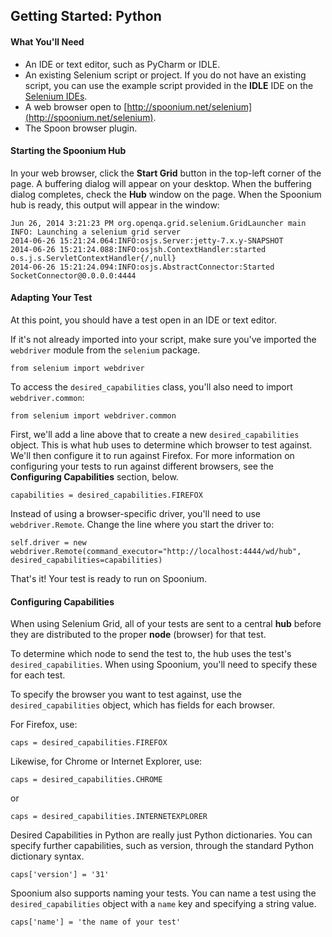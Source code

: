 ## Getting Started: Python

#### What You'll Need

- An IDE or text editor, such as PyCharm or IDLE. 
- An existing Selenium script or project. If you do not have an existing script, you can use the example script provided in the **IDLE** IDE on the [Selenium IDEs](http://spoonium.net/ides). 
- A web browser open to [http://spoonium.net/selenium](http://spoonium.net/selenium).
- The Spoon browser plugin. 

#### Starting the Spoonium Hub

In your web browser, click the **Start Grid** button in the top-left corner of the page. A buffering dialog will appear on your desktop. When the buffering dialog completes, check the **Hub** window on the page. When the Spoonium hub is ready, this output will appear in the window: 

	Jun 26, 2014 3:21:23 PM org.openqa.grid.selenium.GridLauncher main
	INFO: Launching a selenium grid server
	2014-06-26 15:21:24.064:INFO:osjs.Server:jetty-7.x.y-SNAPSHOT
	2014-06-26 15:21:24.088:INFO:osjsh.ContextHandler:started o.s.j.s.ServletContextHandler{/,null}
	2014-06-26 15:21:24.094:INFO:osjs.AbstractConnector:Started SocketConnector@0.0.0.0:4444

#### Adapting Your Test

At this point, you should have a test open in an IDE or text editor. 

If it's not already imported into your script, make sure you've imported the `webdriver` module from the `selenium` package. 

	from selenium import webdriver

To access the `desired_capabilities` class, you'll also need to import `webdriver.common`: 

	from selenium import webdriver.common

First, we'll add a line above that to create a new `desired_capabilities` object. This is what hub uses to determine which browser to test against. We'll then configure it to run against Firefox. For more information on configuring your tests to run against different browsers, see the **Configuring Capabilities** section, below.

	capabilities = desired_capabilities.FIREFOX

Instead of using a browser-specific driver, you'll need to use `webdriver.Remote`. Change the line where you start the driver to: 

	self.driver = new webdriver.Remote(command_executor="http://localhost:4444/wd/hub", desired_capabilities=capabilities)

That's it! Your test is ready to run on Spoonium. 

#### Configuring Capabilities

When using Selenium Grid, all of your tests are sent to a central **hub** before they are distributed to the proper **node** (browser) for that test. 

To determine which node to send the test to, the hub uses the test's `desired_capabilities`. When using Spoonium, you'll need to specify these for each test. 

To specify the browser you want to test against, use the `desired_capabilities` object, which has fields for each browser. 

For Firefox, use: 

	caps = desired_capabilities.FIREFOX

Likewise, for Chrome or Internet Explorer, use: 

	caps = desired_capabilities.CHROME

or 

	caps = desired_capabilities.INTERNETEXPLORER


Desired Capabilities in Python are really just Python dictionaries. You can specify further capabilities, such as version, through the standard Python dictionary syntax. 

	caps['version'] = '31'

Spoonium also supports naming your tests. You can name a test using the `desired_capabilities` object with a `name` key and specifying a string value.  

	caps['name'] = 'the name of your test'